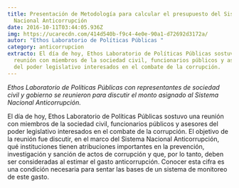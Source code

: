 ```yaml
---
title: Presentación de Metodología para calcular el presupuesto del Sistema
  Nacional Anticorrupción
date: 2016-10-11T03:44:05.936Z
img: https://ucarecdn.com/414d540b-f9c4-4e0e-90a1-d72692d3172a/
autor: "Ethos Laboratorio de Políticas Públicas "
category: anticorrupcion
extracto: El día de hoy, Ethos Laboratorio de Políticas Públicas sostuvo una
  reunión con miembros de la sociedad civil, funcionarios públicos y asesores
  del poder legislativo interesados en el combate de la corrupción.
---
```

*Ethos Laboratorio de Políticas Públicas con representantes de sociedad civil y gobierno se reunieron para discutir el monto asignado al Sistema Nacional Anticorrupción.*

El día de hoy, Ethos Laboratorio de Políticas Públicas sostuvo una reunión con miembros de la sociedad civil, funcionarios públicos y asesores del poder legislativo interesados en el combate de la corrupción. El objetivo de la reunión fue discutir, en el marco del Sistema Nacional Anticorrupción, qué instituciones tienen atribuciones importantes en la prevención, investigación y sanción de actos de corrupción y que, por lo tanto, deben ser consideradas al estimar el gasto anticorrupción. Conocer esta cifra es una condición necesaria para sentar las bases de un sistema de monitoreo de este gasto.